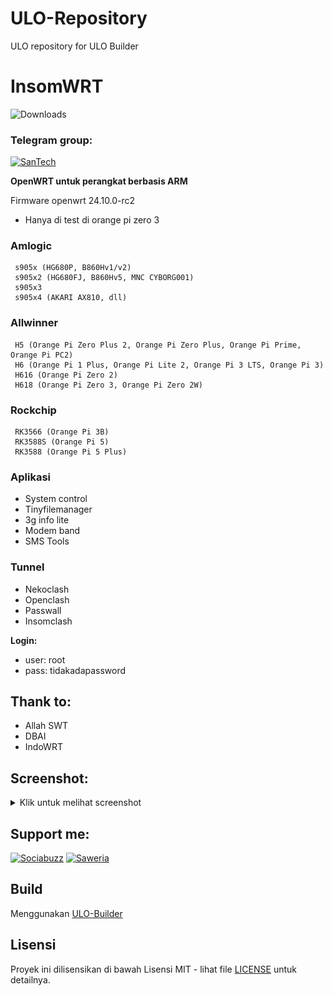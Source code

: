 # ULO-Repository
ULO repository for ULO Builder
# InsomWRT
![Downloads](https://img.shields.io/github/downloads/bobbyunknown/InsomWRT/total.svg)

### Telegram group:
[![SanTech](https://img.shields.io/badge/SanTech-2CA5E0?style=for-the-badge&logo=telegram&logoColor=white)](https://t.me/+TuLCASzJrVJmNzM1)

**OpenWRT untuk perangkat berbasis ARM**

Firmware openwrt 24.10.0-rc2
- Hanya di test di orange pi zero 3

 ### Amlogic
     s905x (HG680P, B860Hv1/v2)
     s905x2 (HG680FJ, B860Hv5, MNC CYBORG001)
     s905x3 
     s905x4 (AKARI AX810, dll)

 ### Allwinner
     H5 (Orange Pi Zero Plus 2, Orange Pi Zero Plus, Orange Pi Prime, Orange Pi PC2)
     H6 (Orange Pi 1 Plus, Orange Pi Lite 2, Orange Pi 3 LTS, Orange Pi 3)
     H616 (Orange Pi Zero 2)
     H618 (Orange Pi Zero 3, Orange Pi Zero 2W)

 ### Rockchip
     RK3566 (Orange Pi 3B)
     RK3588S (Orange Pi 5)
     RK3588 (Orange Pi 5 Plus)

### Aplikasi
- System control
- Tinyfilemanager
- 3g info lite
- Modem band
- SMS Tools

### Tunnel
- Nekoclash
- Openclash
- Passwall
- Insomclash


**Login:**
- user: root
- pass: tidakadapassword

## Thank to:
- Allah SWT
- DBAI
- IndoWRT

## Screenshot:
<details>
<summary>Klik untuk melihat screenshot</summary>

![Overview](img/overview.png)
![Filemanager](img/filemanager.png)
![SMS Tools](img/sms-tools.png)
![Tunnel](img/tunnel.png)


</details>

## Support me:

[![Sociabuzz](https://img.shields.io/badge/Sociabuzz-1DA1F2?style=for-the-badge&logo=sociabuzz&logoColor=white)](https://sociabuzz.com/bobbyunknown/tribe)
[![Saweria](https://img.shields.io/badge/Saweria-FFA500?style=for-the-badge&logo=saweria&logoColor=white)](https://saweria.co/bobbyunknown)

## Build
Menggunakan [ULO-Builder](https://github.com/armarchindo/ULO-Builder)
## Lisensi

Proyek ini dilisensikan di bawah Lisensi MIT - lihat file [LICENSE](LICENSE) untuk detailnya.
